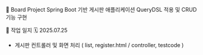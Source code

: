 📘 Board Project
Spring Boot 기반 게시판 애플리케이션
QueryDSL 적용 및 CRUD 기능 구현

📅 작업 일지
🗓️ 2025.07.25
- 게시판 컨트롤러 및 화면 처리 ( list, register.html / controller,  testcode )
